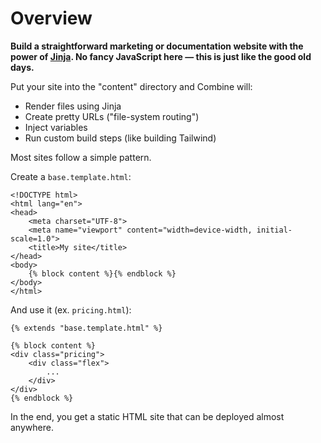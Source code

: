 # Overview

**Build a straightforward marketing or documentation website with the power of [Jinja](http://jinja.pocoo.org/).
No fancy JavaScript here &mdash; this is just like the good old days.**

Put your site into the "content" directory and Combine will:

- Render files using Jinja
- Create pretty URLs ("file-system routing")
- Inject variables
- Run custom build steps (like building Tailwind)

Most sites follow a simple pattern.

Create a `base.template.html`:

```html+jinja
<!DOCTYPE html>
<html lang="en">
<head>
    <meta charset="UTF-8">
    <meta name="viewport" content="width=device-width, initial-scale=1.0">
    <title>My site</title>
</head>
<body>
    {% block content %}{% endblock %}
</body>
</html>
```

And use it (ex. `pricing.html`):

```html+jinja
{% extends "base.template.html" %}

{% block content %}
<div class="pricing">
    <div class="flex">
        ...
    </div>
</div>
{% endblock %}
```

In the end, you get a static HTML site that can be deployed almost anywhere.
